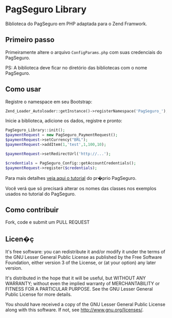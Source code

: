 PagSeguro Library
=================
Biblioteca do PagSeguro em PHP adaptada para o Zend Framwork.

Primeiro passo
--------------
Primeiramente altere o arquivo ```ConfigParams.php``` com suas credenciais do PagSeguro.

PS: A biblioteca deve ficar no diretório das bibliotecas com o nome PagSeguro.

Como usar
---------
Registre o namespace em seu Bootstrap:

```php
Zend_Loader_Autoloader::getInstance()->registerNamespace('PagSeguro_');
```

Inicie a biblioteca, adicione os dados, registre e pronto:

```php
PagSeguro_Library::init();
$paymentRequest = new PagSeguro_PaymentRequest();
$paymentRequest->setCurrency("BRL");
$paymentRequest->addItem(1,'test',1,100,10);

$paymentRequest->setRedirectUrl('http://...');

$credentials = PagSeguro_Config::getAccountCredentials();
$paymentRequest->register($credentials);
```

Para mais detalhes [veja aqui o tutorial](https://pagseguro.uol.com.br/v2/guia-de-integracao/tutorial-da-biblioteca-pagseguro-em-php.html) do pr�prio PagSeguro.

Você verá que só precisará alterar os nomes das classes nos exemplos usados no tutorial do PagSeguro.

Como contribuir
---------------
Fork, code e submit um PULL REQUEST

Licen�ç
-------
It's free software: you can redistribute it and/or modify
it under the terms of the GNU Lesser General Public License as published by
the Free Software Foundation, either version 3 of the License, or
(at your option) any later version.

It's distributed in the hope that it will be useful,
but WITHOUT ANY WARRANTY; without even the implied warranty of
MERCHANTABILITY or FITNESS FOR A PARTICULAR PURPOSE.  See the
GNU Lesser General Public License for more details.

You should have received a copy of the GNU Lesser General Public License
along with this software. If not, see <http://www.gnu.org/licenses/>.
